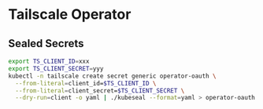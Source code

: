 # Tailscale Operator

## Sealed Secrets

```bash
export TS_CLIENT_ID=xxx
export TS_CLIENT_SECRET=yyy
kubectl -n tailscale create secret generic operator-oauth \
  --from-literal=client_id=$TS_CLIENT_ID \
  --from-literal=client_secret=$TS_CLIENT_SECRET \
  --dry-run=client -o yaml | ./kubeseal --format=yaml > operator-oauth.yaml
```
